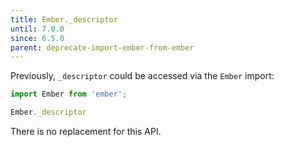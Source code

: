 ```yaml
---
title: Ember._descriptor
until: 7.0.0
since: 6.5.0
parent: deprecate-import-ember-from-ember
---
```



Previously, `_descriptor` could be accessed via the `Ember` import:
```js
import Ember from 'ember';

Ember._descriptor
```

There is no replacement for this API.
